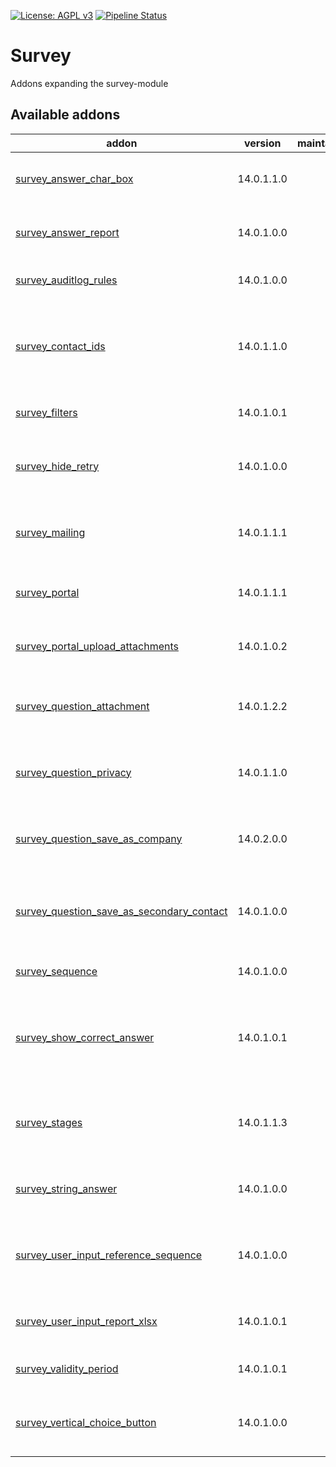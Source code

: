 [![License: AGPL v3](https://img.shields.io/badge/License-AGPL%20v3-blue.svg)](https://www.gnu.org/licenses/agpl-3.0)
[![Pipeline Status](https://gitlab.com/tawasta/odoo/survey/badges/14.0-dev/pipeline.svg)](https://gitlab.com/tawasta/odoo/survey/-/pipelines/)

Survey
======
Addons expanding the survey-module

[//]: # (addons)

Available addons
----------------
addon | version | maintainers | summary
--- | --- | --- | ---
[survey_answer_char_box](survey_answer_char_box/) | 14.0.1.1.0 |  | Allows scoring a single line text answer
[survey_answer_report](survey_answer_report/) | 14.0.1.0.0 |  | Print an pdf report from survey answer
[survey_auditlog_rules](survey_auditlog_rules/) | 14.0.1.0.0 |  | Adds audit log rules for surveys
[survey_contact_ids](survey_contact_ids/) | 14.0.1.1.0 |  | Add multiple contacts to view and receive mails from survey answer
[survey_filters](survey_filters/) | 14.0.1.0.1 |  | Order Surveys by sequence
[survey_hide_retry](survey_hide_retry/) | 14.0.1.0.0 |  | Ability to hide "Retry" button after Survey completion
[survey_mailing](survey_mailing/) | 14.0.1.1.1 |  | Send emails to survey user partners via chatter
[survey_portal](survey_portal/) | 14.0.1.1.1 |  | Ability to view survey answers in portal
[survey_portal_upload_attachments](survey_portal_upload_attachments/) | 14.0.1.0.2 |  | Upload attachments to surveys from portal
[survey_question_attachment](survey_question_attachment/) | 14.0.1.2.2 |  | Adds a new question type 'attachment' to survey
[survey_question_privacy](survey_question_privacy/) | 14.0.1.1.0 |  | Ability to add privacies as questions to survey
[survey_question_save_as_company](survey_question_save_as_company/) | 14.0.2.0.0 |  | Save the user's answer as its company name
[survey_question_save_as_secondary_contact](survey_question_save_as_secondary_contact/) | 14.0.1.0.0 |  | Save the user's answer as its secondary contact
[survey_sequence](survey_sequence/) | 14.0.1.0.0 |  | Order Surveys by sequence
[survey_show_correct_answer](survey_show_correct_answer/) | 14.0.1.0.1 |  | Adds an option to show correct answers after the survey
[survey_stages](survey_stages/) | 14.0.1.1.3 |  | Ability to edit survey answers and send mail based on stages
[survey_string_answer](survey_string_answer/) | 14.0.1.0.0 |  | Save each answer value as string
[survey_user_input_reference_sequence](survey_user_input_reference_sequence/) | 14.0.1.0.0 |  | Give survey answers a unique reference with sequence
[survey_user_input_report_xlsx](survey_user_input_report_xlsx/) | 14.0.1.0.1 |  | Print an xlsx report from survey user inputs
[survey_validity_period](survey_validity_period/) | 14.0.1.0.1 |  | Survey: period of qualification
[survey_vertical_choice_button](survey_vertical_choice_button/) | 14.0.1.0.0 |  | Ability to align survey choice buttons vertically

[//]: # (end addons)
